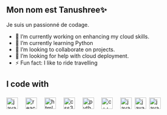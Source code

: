 ## Mon nom est Tanushree✨ 

Je suis un passionné de codage.
- 🔭 I’m currently working on enhancing my cloud skills.
- 🌱 I’m currently learning Python
- 👯 I’m looking to collaborate on projects.
- 🤔 I’m looking for help with cloud deployment.
- ⚡ Fun fact: I like to ride travelling
  
<h2 align="left">I code with</h2>

###

<div align="left">
 <img src="https://cdn.jsdelivr.net/gh/devicons/devicon/icons/javascript/javascript-original.svg" height="30" alt="javascript logo"  />
  <img width="12" />
  <img src="https://cdn.jsdelivr.net/gh/devicons/devicon/icons/react/react-original.svg" height="30" alt="react logo"  />
  <img width="12" />
  <img src="https://cdn.jsdelivr.net/gh/devicons/devicon/icons/html5/html5-original.svg" height="30" alt="html5 logo"  />
  <img width="12" />
  <img src="https://cdn.jsdelivr.net/gh/devicons/devicon/icons/css3/css3-original.svg" height="30" alt="css3 logo"  />
  <img width="12" />
  <img src="https://cdn.jsdelivr.net/gh/devicons/devicon/icons/python/python-original.svg" height="30" alt="python logo"  />
  <img width="12" />
  <img src="https://cdn.jsdelivr.net/gh/devicons/devicon@latest/icons/cplusplus/cplusplus-original.svg" height="30" alt="c++" />
  <img width="12"/> 
  <img src="https://cdn.jsdelivr.net/gh/devicons/devicon@latest/icons/java/java-original.svg" height ="30" alt="java"/>
  <img widyh="12"/>
  <img src="https://cdn.jsdelivr.net/gh/devicons/devicon@latest/icons/c/c-original.svg" height ="30" alt="java"/>
  <img widyh="12"/>
  <img src="https://cdn.jsdelivr.net/gh/devicons/devicon@latest/icons/tailwindcss/tailwindcss-original.svg" height ="30" alt="java"/>
  <img widyh="12"/>
  
          
                  
          
          
</div>
